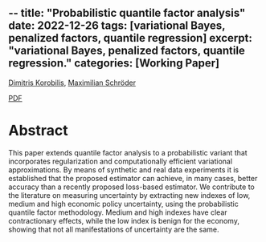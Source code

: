 --
title: "Probabilistic quantile factor analysis"
date: 2022-12-26
tags: [variational Bayes, penalized factors, quantile regression]
excerpt: "variational Bayes, penalized factors, quantile regression."
categories: [Working Paper]
---
[Dimitris Korobilis](https://sites.google.com/site/dimitriskorobilis/home-1?authuser=0),
[Maximilian Schröder](https://papers.ssrn.com/sol3/cf_dev/AbsByAuth.cfm?per_id=3737565)


[PDF](https://arxiv.org/pdf/2212.10301.pdf)

<!--


<a href="/assets/codes/Lecture_1.ipynb"><button class="btn" style="background-color:DodgerBlue; color:white" ><i class="fa fa-download"></i> Download</button></a>

-->



# Abstract
This paper extends quantile factor analysis to a probabilistic variant that incorporates regularization and computationally efficient variational approximations. By means of synthetic and real data experiments it is established that the proposed estimator can achieve, in many cases, better accuracy than a recently proposed loss-based estimator. We contribute to the literature on measuring uncertainty by extracting new indexes of low, medium and high economic policy uncertainty, using the probabilistic quantile factor methodology. Medium and high indexes have clear contractionary effects, while the low index is benign for the economy, showing that not all manifestations of uncertainty are the same.
